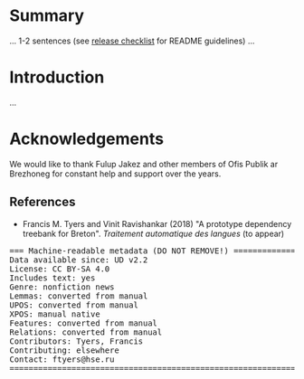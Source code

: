 # Summary

... 1-2 sentences (see [release checklist](http://universaldependencies.org/release_checklist.html#the-readme-file) for README guidelines) ...

# Introduction

...

# Acknowledgements

We would like to thank Fulup Jakez and other members of Ofis Publik ar Brezhoneg for constant help and support over the years.

## References

* Francis M. Tyers and Vinit Ravishankar (2018) "A prototype dependency treebank for Breton". _Traitement automatique des langues_ (to appear)

<pre>
=== Machine-readable metadata (DO NOT REMOVE!) ================================
Data available since: UD v2.2
License: CC BY-SA 4.0
Includes text: yes
Genre: nonfiction news
Lemmas: converted from manual
UPOS: converted from manual
XPOS: manual native
Features: converted from manual
Relations: converted from manual
Contributors: Tyers, Francis
Contributing: elsewhere
Contact: ftyers@hse.ru
===============================================================================
</pre>
